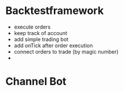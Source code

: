 # Backtestframework
* execute orders
* keep track of account
* add simple trading bot
* add onTick after order execution
* connect orders to trade (by magic number)
* 


# Channel Bot